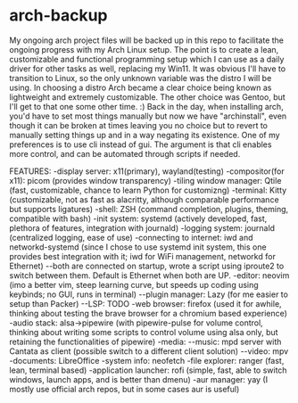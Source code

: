 # arch-backup
My ongoing arch project files will be backed up in this repo to facilitate the ongoing progress with my Arch Linux setup.
The point is to create a lean, customizable and functional programming setup which I can use as a daily driver for other tasks as well, replacing my Win11.
It was obvious I'll have to transition to Linux, so the only unknown variable was the distro I will be using. 
In choosing a distro Arch became a clear choice being known as lightweight and extremely customizable. The other choice was Gentoo, but I'll get to that one some other time. :)
Back in the day, when installing arch, you'd have to set most things manually but now we have "archinstall", even though it can be broken at times leaving you no choice but to revert to manually setting things up and in a way negating its existence.
One of my preferences is to use cli instead of gui. The argument is that cli enables more control, and can be automated through scripts if needed.

FEATURES:
-display server: x11(primary), wayland(testing)
-compositor(for x11): picom (provides window transparency)
-tiling window manager: Qtile (fast, customizable, chance to learn Python for customizng)
-terminal: Kitty (customizable, not as fast as alacritty, although comparable performance but supports ligatures)
-shell: ZSH (command completion, plugins, theming, compatible with bash)
-init system: systemd (actively developed, fast, plethora of features, integration with journald)
-logging system: journald (centralized logging, ease of use)
-connecting to internet: iwd and networkd-systemd (since I chose to use systemd init system, this one provides best integration with it; iwd for WiFi management, networkd for Ethernet)
--both are connected on startup, wrote a script using iproute2 to switch between them. Default is Ethernet when both are UP.
-editor: neovim (imo a better vim, steep learning curve, but speeds up coding using keybinds; no GUI, runs in terminal)
--plugin manager: Lazy (for me easier to setup than Packer)
--LSP: TODO
-web browser: firefox (used it for awhile, thinking about testing the brave browser for a chromium based experience)
-audio stack: alsa->pipewire (with pipewire-pulse for volume control, thinking about writing some scripts to control volume using alsa only, but retaining the functionalities of pipewire)
-media:
--music: mpd server with Cantata as client (possible switch to a different client solution)
--video: mpv
-documents: LibreOffice
-system info: neofetch
-file explorer: ranger (fast, lean, terminal based)
-application launcher: rofi (simple, fast, able to switch windows, launch apps, and is better than dmenu)
-aur manager: yay (I mostly use official arch repos, but in some cases aur is useful)
